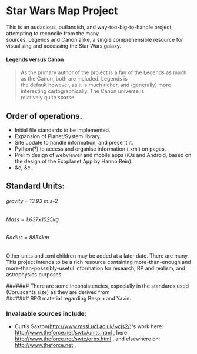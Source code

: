 
Star Wars Map Project
============

This is an audacious, outlandish, and way-too-big-to-handle project, attempting to reconcile from the many  
sources, Legends and Canon alike, a single comprehensible resource for visualising and accessing the Star Wars galaxy.

#### Legends versus Canon
> As the primary author of the project is a fan of the Legends as much as the Canon, both are included. Legends is  
the default however, as it is much richer, and (generally) more interesting cartographically. The Canon universe is  
relatively quite sparse.

## Order of operations. 
* Initial file standards to be implemented.
* Expansion of Planet/System library.
* Site update to handle information, and present it.
* Python(?) to access and organise information (.xml) on pages.
* Prelim design of webviewer and mobile apps (iOs and Android, based on the design of the Exoplanet App by Hanno Rein).
* &c, &c..

## Standard Units:

###### gravity = 13.93 m.s-2  
###### Mass = 1.637x1025kg  
###### Radius = 8854km

Other units and .xml children may be added at a later date. There are many. This project intends to be a rich resource containing more-than-enough and more-than-posssibly-useful information for research, RP and realism, and astrophysics purposes.


####### There are some inconsistencies, especially in the standards used (Coruscants size) as they are derived from  
####### RPG material regarding Bespin and Yavin.

### Invaluable sources include:

* Curtis Saxton(http://www.mssl.ucl.ac.uk/~cjs2/)'s work here:  
http://www.theforce.net/swtc/units.html , here:  
http://www.theforce.net/swtc/orbs.html  , and elsewhere  on:  
http://www.theforce.net .
